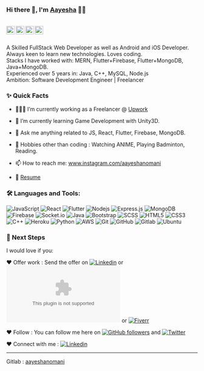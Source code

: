 ### Hi there 👋, I'm [Aayesha](https://github.com/aayeshanomani) 👨‍💻

<br/>

<a href="https://www.linkedin.com/in/aayesha-nomani-09031016b/">
  <img align="left" alt="Aayesha's Linkedin" width="22px" style:"color: white" src="https://cdn.jsdelivr.net/npm/simple-icons@v3/icons/linkedin.svg" />
</a>

<a href="https://t.me/AayeshaNomani">
  <img align="left" alt="Aayesha's Telegram" width="22px" style:"color: white" src="https://cdn.jsdelivr.net/npm/simple-icons@v3/icons/telegram.svg" />
</a>

<a href="https://twitter.com/NomaniAayesha">
  <img align="left" alt="Aayesha Nomani | Twitter" style:"color: white" width="22px" src="https://cdn.jsdelivr.net/npm/simple-icons@v3/icons/twitter.svg" />
</a>

<a href="mailto:aayeshanomani@gmail.com">
  <img align="left" alt="Aayesha's Email" width="22px" style:"color: white" src="https://cdn.jsdelivr.net/npm/simple-icons@v3/icons/gmail.svg" />
</a>


<br />

<br/>

<p>
A Skilled FullStack Web Developer as well as Android and iOS Developer.
<br/>
Always keen to learn new technologies. Loves coding.
<br/>
Stacks I have worked with: MERN, Flutter+Firebase, Flutter+MongoDB, Java+MongoDB.
<br/>  
Experienced over 5 years in: Java, C++, MySQL, Node.js
<br/>
Ambition: Software Development Engineer | Freelancer
</p>
  
### ✨ Quick Facts

- 👨🏽‍💻 I’m currently working as a Freelancer @ [Upwork](https://www.upwork.com/freelancers/~01af595d5447bf4b8a)
- 🌱 I’m currently learning Game Development with Unity3D.

- 💬 Ask me anything related to JS, React, Flutter, Firebase, MongoDB.

- 🎿 Hobbies other than coding : Watching ANIME, Playing Badminton, Reading.
- 📫 How to reach me: www.instagram.com/aayeshanomani
- 📝 [Resume](https://drive.google.com/file/d/1GJ0QEOrXZkEco4KFAfpHfuGlGuJ2C3Gi/view?usp=sharing)

### 🛠️ Languages and Tools:

![JavaScript](https://img.shields.io/badge/-JavaScript-black?style=flat-square&logo=javascript)
![React](https://img.shields.io/badge/-React-black?style=flat-square&logo=react)
![Flutter](https://img.shields.io/badge/-Flutter-black?style=flat-square&logo=flutter)
![Nodejs](https://img.shields.io/badge/-Nodejs-black?style=flat-square&logo=Node.js)
![Express.js](https://img.shields.io/badge/-Express-black?style=flat-square&logo=expressjs)
![MongoDB](https://img.shields.io/badge/-MongoDB-black?style=flat-square&logo=mongodb)
![Firebase](https://img.shields.io/badge/-Firebase-black?style=flat-square&logo=Firebase)
![Socket.io](https://img.shields.io/badge/-Socket-black?style=flat-square&logo=socket.io)
![Java](https://img.shields.io/badge/-Java-black?style=flat-square&logo=java)
![Bootstrap](https://img.shields.io/badge/-Bootstrap-black?style=flat-square&logo=bootstrap)
![SCSS](https://img.shields.io/badge/-SCSS-black?style=flat-square&logo=SASS)
![HTML5](https://img.shields.io/badge/-HTML5-black?style=flat-square&logo=html5&logoColor=white)
![CSS3](https://img.shields.io/badge/-CSS3-black?style=flat-square&logo=css3)
![C++](https://img.shields.io/badge/-C++-black?style=flat-square&logo=c)
![Heroku](https://img.shields.io/badge/-Heroku-black?style=flat-square&logo=heroku)
![Python](https://img.shields.io/badge/-Python-black?style=flat-square&logo=python)
![AWS](https://img.shields.io/badge/-AWS-black?style=flat-square&logo=aws)
![Git](https://img.shields.io/badge/-Git-black?style=flat-square&logo=git)
![GitHub](https://img.shields.io/badge/-GitHub-black?style=flat-square&logo=github)
![Gitlab](https://img.shields.io/badge/-Gitlab-black?style=flat-square&logo=gitlab)
![Ubuntu](https://img.shields.io/badge/-Ubuntu-black?style=flat-square&logo=ubuntu)



### 👣 Next Steps

I would love if you: 

❤️ Offer work : Send the offer on [![Linkedin](https://img.shields.io/badge/-Aayesha-Nomani-blue?style=flat-square&logo=linkedin&logoColor=white&link=https://www.linkedin.com/in/aayesha-nomani-09031016b/)](https://www.linkedin.com/in/aayesha-nomani-09031016b/)
or [![Gmail](https://img.shields.io/badge/-aayeshanomani@gmail.com?style=flat-square&logo=gmail&logoColor=white&link=mailto:aayeshanomanig001@gmail.com)](mailto:aayeshanomani@gmail.com)
or [![Fiverr](https://img.shields.io/badge/-Aayesha-Nomani?style=flat-square&logo=Fiverr&logoColor=white&link=https://fiverr.com/aayeshanomani)](https://fiverr.com/aayeshanomani)

❤️ Follow : You can follow me here on [![GitHub followers](https://img.shields.io/github/followers/aayeshanomani?label=Follow&style=social)](https://github.com/aayeshanomani/?tab=follow) and [![Twitter](https://img.shields.io/badge/-Aayesha-Nomani-blue?style=flat-square&labelColor=1ca0f1&logo=twitter&logoColor=white&link=https://twitter.com/NomaniAayesha)](https://twitter.com/NomaniAayesha)


❤️ Connect with me : [![Linkedin](https://img.shields.io/badge/-Aayesha-Nomani-blue?style=flat-square&logo=Linkedin&logoColor=white&link=https://www.linkedin.com/in/aayesha-nomani-09031016b/)](https://www.linkedin.com/in/aayesha-nomani-09031016b/)


----------------------------------------------------------
Gitlab : [aayeshanomani](https://gitlab.com/aayeshanomani)

